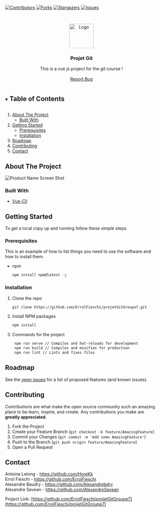 <!--
*** Thanks for checking out the Best-README-Template. If you have a suggestion
*** that would make this better, please fork the repo and create a pull request
*** or simply open an issue with the tag "enhancement".
*** Thanks again! Now go create something AMAZING! :D
***
***
***
*** To avoid retyping too much info. Do a search and replace for the following:
*** ErrolFieschi, projetGitGroupe7, twitter_handle, email, Projet Git, project_description
-->



<!-- PROJECT SHIELDS -->
<!--
*** I'm using markdown "reference style" links for readability.
*** Reference links are enclosed in brackets [ ] instead of parentheses ( ).
*** See the bottom of this document for the declaration of the reference variables
*** for contributors-url, forks-url, etc. This is an optional, concise syntax you may use.
*** https://www.markdownguide.org/basic-syntax/#reference-style-links
-->
[![Contributors][contributors-shield]][contributors-url]
[![Forks][forks-shield]][forks-url]
[![Stargazers][stars-shield]][stars-url]
[![Issues][issues-shield]][issues-url]


<!-- PROJECT LOGO -->
<br />
<p align="center">
  <a href="https://github.com/ErrolFieschi/projetGitGroupe7">
    <img src="https://upload.wikimedia.org/wikipedia/commons/9/95/Vue.js_Logo_2.svg" alt="Logo" width="80" height="80">
  </a>

<h3 align="center">Projet Git</h3>

  <p align="center">
    This is a vue js project for the git course !
    <br />
    <br />
    <a href="https://github.com/ErrolFieschi/projetGitGroupe7/issues">Report Bug</a>
  </p>
</p>



<!-- TABLE OF CONTENTS -->
<details open="open">
  <summary><h2 style="display: inline-block">Table of Contents</h2></summary>
  <ol>
    <li>
      <a href="#about-the-project">About The Project</a>
      <ul>
        <li><a href="#built-with">Built With</a></li>
      </ul>
    </li>
    <li>
      <a href="#getting-started">Getting Started</a>
      <ul>
        <li><a href="#prerequisites">Prerequisites</a></li>
        <li><a href="#installation">Installation</a></li>
      </ul>
    </li>
    <li><a href="#roadmap">Roadmap</a></li>
    <li><a href="#contributing">Contributing</a></li>
    <li><a href="#contact">Contact</a></li>
  </ol>
</details>



<!-- ABOUT THE PROJECT -->
## About The Project

![Product Name Screen Shot][product-screenshot]

### Built With

* [Vue-Cli](https://github.com/vuejs/vue-cli)

<!-- GETTING STARTED -->
## Getting Started

To get a local copy up and running follow these simple steps.

### Prerequisites

This is an example of how to list things you need to use the software and how to install them.
* npm
  ```sh
  npm install npm@latest -g
  ```

### Installation

1. Clone the repo
   ```sh
   git clone https://github.com/ErrolFieschi/projetGitGroupe7.git
   ```
2. Install NPM packages
   ```sh
   npm install
   ```
3. Commands for the project
   ```sh
    npm run serve // Compiles and hot-reloads for development
    npm run build // Compiles and minifies for production
    npm run lint // Lints and fixes files
   ```


<!-- ROADMAP -->
## Roadmap

See the [open issues](https://github.com/ErrolFieschi/projetGitGroupe7/issues) for a list of proposed features (and known issues).


<!-- CONTRIBUTING -->
## Contributing

Contributions are what make the open source community such an amazing place to be learn, inspire, and create. Any contributions you make are **greatly appreciated**.

1. Fork the Project
2. Create your Feature Branch (`git checkout -b feature/AmazingFeature`)
3. Commit your Changes (`git commit -m 'Add some AmazingFeature'`)
4. Push to the Branch (`git push origin feature/AmazingFeature`)
5. Open a Pull Request


<!-- CONTACT -->
## Contact

Antoine Lelong - https://github.com/HoreKk
<br />
Errol Fieschi - https://github.com/ErrolFieschi
<br />
Alexandre Baudry - https://github.com/Alexandrebdry
<br />
Alexandre Savean - https://github.com/AlexandreSavean


Project Link: [https://github.com/ErrolFieschi/projetGitGroupe7](https://github.com/ErrolFieschi/projetGitGroupe7)



<!-- MARKDOWN LINKS & IMAGES -->
<!-- https://www.markdownguide.org/basic-syntax/#reference-style-links -->
[contributors-shield]: https://img.shields.io/github/contributors/ErrolFieschi/projetGitGroupe7.svg?style=for-the-badge
[contributors-url]: https://github.com/ErrolFieschi/projetGitGroupe7/graphs/contributors
[forks-shield]: https://img.shields.io/github/forks/ErrolFieschi/projetGitGroupe7.svg?style=for-the-badge
[forks-url]: https://github.com/ErrolFieschi/projetGitGroupe7/network/members
[stars-shield]: https://img.shields.io/github/stars/ErrolFieschi/projetGitGroupe7.svg?style=for-the-badge
[stars-url]: https://github.com/ErrolFieschi/projetGitGroupe7/stargazers
[issues-shield]: https://img.shields.io/github/issues/ErrolFieschi/projetGitGroupe7.svg?style=for-the-badge
[issues-url]: https://github.com/ErrolFieschi/projetGitGroupe7/issues
[product-screenshot]: https://i.postimg.cc/htVpBDmZ/Capture-d-cran-du-2021-02-02-11-46-48.png

